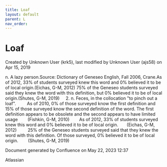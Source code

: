 ```yaml
---
title: Loaf
layout: default
parent: L
nav_order:
---
```


# Loaf

Created by  Unknown User (krk5), last modified by  Unknown User (ajs58) on Apr 15, 2019

n. A lazy person.Source: Dictionary of Geneseo English, Fall 2006, Crane.As of 2012, 33% of students surveyed knew this word and 0% believed it to be of local origin.(Eichas, G-M, 2012) 75% of the Geneseo students surveyed said they knew the word with this definition, but 0% believed it to be of local origin.(Shutes, G-M, 2019)     2. n. Feces, in the collocation &quot;to pinch out a loaf&quot;.         As of 2010, 0% of those surveyed know the first definition and 15% of those surveyed know the second definition of the word. The first definition appears to be obsolete and the second appears to have limited     usage        (Fishkin, G-M, 2010)        As of 2012, 33% of students surveyed knew this word and 0% believed it to be of local origin.       (Eichas, G-M, 2012)         25% of the Geneseo students surveyed said that they knew the word with this definition. Of those surveyed, 0% believed it to be of local origin.        (Shutes, G-M, 2019)

Document generated by Confluence on May 22, 2023 12:37

Atlassian
